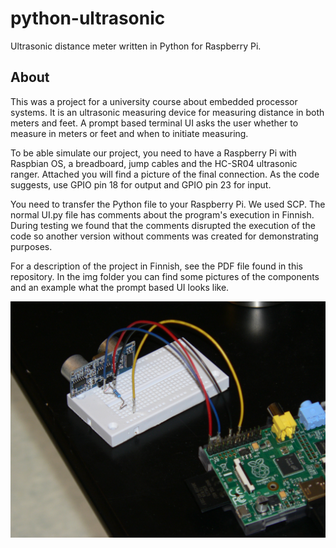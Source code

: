 # python-ultrasonic

Ultrasonic distance meter written in Python for Raspberry Pi.

About
-
This was a project for a university course about embedded processor systems. It is an ultrasonic measuring device for measuring distance in both meters and feet. A prompt based terminal UI asks the user whether to measure in meters or feet and when to initiate measuring.

To be able simulate our project, you need to have a Raspberry Pi with Raspbian OS, a breadboard, jump cables and the HC-SR04 ultrasonic ranger. Attached you will find a picture of the final connection. As the code suggests, use GPIO pin 18 for output and GPIO pin 23 for input.

You need to transfer the Python file to your Raspberry Pi. We used SCP. The normal UI.py file has comments about the program's execution in Finnish. During testing we found that the comments disrupted the execution of the code so another version without comments was created for demonstrating purposes.

For a description of the project in Finnish, see the PDF file found in this repository. In the img folder you can find some pictures of the components and an example what the prompt based UI looks like.

![alt tag](img/P1030215.JPG)

